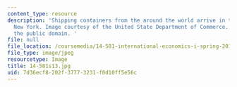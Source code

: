 ```yaml
---
content_type: resource
description: 'Shipping containers from the around the world arrive in the port of
  New York. Image courtesy of the United State Department of Commerce. Image is in
  the public domain. '
file: null
file_location: /coursemedia/14-581-international-economics-i-spring-2013/7d36ecf8202f37773231f0d10ff5e56c_14-581s13.jpg
file_type: image/jpeg
resourcetype: Image
title: 14-581s13.jpg
uid: 7d36ecf8-202f-3777-3231-f0d10ff5e56c
---
```

